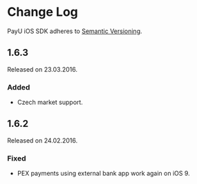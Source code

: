 # Change Log

PayU iOS SDK adheres to [Semantic Versioning](http://semver.org/).

## 1.6.3
Released on 23.03.2016.

### Added

- Czech market support.

## 1.6.2
Released on 24.02.2016.

### Fixed

- PEX payments using external bank app work again on iOS 9.
